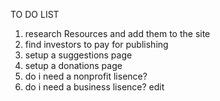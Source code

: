 TO DO LIST

1. research Resources and add them to the site
2. find investors to pay for publishing
3. setup a suggestions page
4. setup a donations page
5. do i need a nonprofit lisence?
6. do i need a business lisence?
edit
